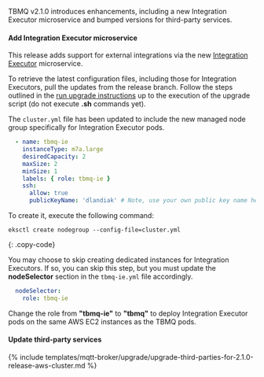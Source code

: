 TBMQ v2.1.0 introduces enhancements, including a new Integration Executor microservice and bumped versions for third-party services.

#### Add Integration Executor microservice

This release adds support for external integrations via the new [Integration Executor](/docs/{{docsPrefix}}mqtt-broker/integrations/) microservice.

To retrieve the latest configuration files, including those for Integration Executors, pull the updates from the release branch. 
Follow the steps outlined in the [run upgrade instructions](#run-upgrade) up to the execution of the upgrade script (do not execute **.sh** commands yet).

The `cluster.yml` file has been updated to include the new managed node group specifically for Integration Executor pods.

```yaml
  - name: tbmq-ie
    instanceType: m7a.large
    desiredCapacity: 2
    maxSize: 2
    minSize: 1
    labels: { role: tbmq-ie }
    ssh:
      allow: true
      publicKeyName: 'dlandiak' # Note, use your own public key name here
```

To create it, execute the following command:

```shell
eksctl create nodegroup --config-file=cluster.yml
```
{: .copy-code}

You may choose to skip creating dedicated instances for Integration Executors. 
If so, you can skip this step, but you must update the **nodeSelector** section in the `tbmq-ie.yml` file accordingly.

```yaml
  nodeSelector:
    role: tbmq-ie
```

Change the role from **"tbmq-ie"** to **"tbmq"** to deploy Integration Executor pods on the same AWS EC2 instances as the TBMQ pods.

#### Update third-party services

{% include templates/mqtt-broker/upgrade/upgrade-third-parties-for-2.1.0-release-aws-cluster.md %}
